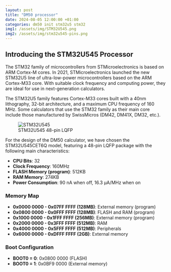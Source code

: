 ```yaml
---
layout: post
title: "DM50 processor"
date: 2024-08-05 12:00:00 +01:00
categories: dm50 init stm32u5 stm32
img1: /assets/img/STM32U545.png
img2: /assets/img/stm32u545-pins.png
---
```


## Introducing the STM32U545 Processor

The STM32 family of microcontrollers from STMicroelectronics is based on ARM Cortex-M cores. In 2021, STMicroelectronics launched the new STM32U5 line of ultra-low-power microcontrollers based on the ARM Cortex-M33 core. With suitable clock frequency and computing power, they are ideal for use in next-generation calculators.

The STM32U5 family features Cortex-M33 cores built with a 40nm lithography, 32-bit architecture, and a maximum CPU frequency of 160 MHz. Some calculators that use the STM32 family as their main core include those manufactured by SwissMicros (DM42, DM41X, DM32, etc.).

<figure>
<img src="{{ page.img2 }}" alt="STM32U545">
<figcaption>STM32U545 48-pin LQFP</figcaption>
</figure>

For the design of the DM50 calculator, we have chosen the STM32U545CET6Q model, featuring a 48-pin LQFP package with the following main characteristics:

- **CPU Bits**: 32
- **Clock Frequency**: 160MHz
- **FLASH Memory (program)**: 512KB
- **RAM Memory**: 274KB
- **Power Consumption**: 90 nA when off, 16.3 μA/MHz when on

### Memory Map

- **0x0000 0000 - 0x07FF FFFF (128MB)**: External memory (program)
- **0x0800 0000 - 0x0FFF FFFF (128MB)**: FLASH and RAM (program)
- **0x1000 0000 - 0x1FFF FFFF (256MB)**: External memory (program)
- **0x2000 0000 - 0x3FFF FFFF (512MB)**: RAM
- **0x4000 0000 - 0x5FFF FFFF (512MB)**: Peripherals
- **0x6000 0000 - 0xDFFF FFFF (2GB)**: External memory

### Boot Configuration

- **BOOT0 = 0**: 0x0800 0000 (FLASH)
- **BOOT0 = 1**: 0x0BF9 0000 (External memory)
